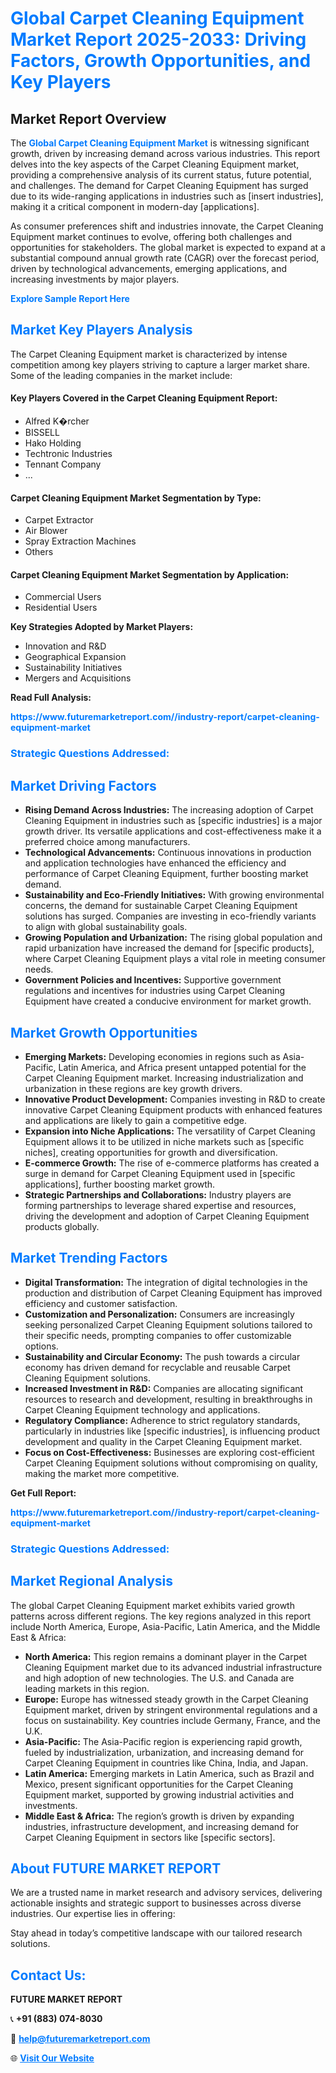 <h1 style="color: #007BFF;">Global Carpet Cleaning Equipment Market Report 2025-2033: Driving Factors, Growth Opportunities, and Key Players</h1>

<section id="overview">
<h2>Market Report Overview</h2>
<p>The <a href="https://www.futuremarketreport.com//industry-report/carpet-cleaning-equipment-market" style="color: #007BFF; text-decoration: none;"><strong>Global Carpet Cleaning Equipment Market</strong></a> is witnessing significant growth, driven by increasing demand across various industries. This report delves into the key aspects of the Carpet Cleaning Equipment market, providing a comprehensive analysis of its current status, future potential, and challenges. The demand for Carpet Cleaning Equipment has surged due to its wide-ranging applications in industries such as [insert industries], making it a critical component in modern-day [applications].</p>
<p>As consumer preferences shift and industries innovate, the Carpet Cleaning Equipment market continues to evolve, offering both challenges and opportunities for stakeholders. The global market is expected to expand at a substantial compound annual growth rate (CAGR) over the forecast period, driven by technological advancements, emerging applications, and increasing investments by major players.</p>
</section>

<section id="overview">
<p><a href="https://www.futuremarketreport.com//request-sample/reportId=64120" style="color: #007BFF; text-decoration: none;"><strong>Explore Sample Report Here</strong></a></p>
</section>

<section id="key-players">
<h2 style="color: #007BFF;">Market Key Players Analysis</h2>
<p>The Carpet Cleaning Equipment market is characterized by intense competition among key players striving to capture a larger market share. Some of the leading companies in the market include:</p>
<h4>Key Players Covered in the Carpet Cleaning Equipment Report:</h4>
<ul><li>Alfred K�rcher</li><li>BISSELL</li><li>Hako Holding</li><li>Techtronic Industries</li><li>Tennant Company</li><li>...</li></ul>
<h4>Carpet Cleaning Equipment Market Segmentation by Type:</h4>
<ul><li>Carpet Extractor</li><li>Air Blower</li><li>Spray Extraction Machines</li><li>Others</li></ul>

<h4>Carpet Cleaning Equipment Market Segmentation by Application:</h4>
<ul><li>Commercial Users</li><li>Residential Users</li></ul>
<p><strong>Key Strategies Adopted by Market Players:</strong></p>
<ul>
<li>Innovation and R&D</li>
<li>Geographical Expansion</li>
<li>Sustainability Initiatives</li>
<li>Mergers and Acquisitions</li>
</ul>
</section>

<section>
<p><strong>Read Full Analysis: </strong></p><a href="https://www.futuremarketreport.com//industry-report/carpet-cleaning-equipment-market" style="color: #007BFF; text-decoration: none;"><strong>https://www.futuremarketreport.com//industry-report/carpet-cleaning-equipment-market</strong></a>
<h3 style="color: #007BFF;">Strategic Questions Addressed:</h3>
</section>

<section id="driving-factors">
<h2 style="color: #007BFF;">Market Driving Factors</h2>
<ul>
<li><strong>Rising Demand Across Industries:</strong> The increasing adoption of Carpet Cleaning Equipment in industries such as [specific industries] is a major growth driver. Its versatile applications and cost-effectiveness make it a preferred choice among manufacturers.</li>
<li><strong>Technological Advancements:</strong> Continuous innovations in production and application technologies have enhanced the efficiency and performance of Carpet Cleaning Equipment, further boosting market demand.</li>
<li><strong>Sustainability and Eco-Friendly Initiatives:</strong> With growing environmental concerns, the demand for sustainable Carpet Cleaning Equipment solutions has surged. Companies are investing in eco-friendly variants to align with global sustainability goals.</li>
<li><strong>Growing Population and Urbanization:</strong> The rising global population and rapid urbanization have increased the demand for [specific products], where Carpet Cleaning Equipment plays a vital role in meeting consumer needs.</li>
<li><strong>Government Policies and Incentives:</strong> Supportive government regulations and incentives for industries using Carpet Cleaning Equipment have created a conducive environment for market growth.</li>
</ul>
</section>

<section id="growth-opportunities">
<h2 style="color: #007BFF;">Market Growth Opportunities</h2>
<ul>
<li><strong>Emerging Markets:</strong> Developing economies in regions such as Asia-Pacific, Latin America, and Africa present untapped potential for the Carpet Cleaning Equipment market. Increasing industrialization and urbanization in these regions are key growth drivers.</li>
<li><strong>Innovative Product Development:</strong> Companies investing in R&D to create innovative Carpet Cleaning Equipment products with enhanced features and applications are likely to gain a competitive edge.</li>
<li><strong>Expansion into Niche Applications:</strong> The versatility of Carpet Cleaning Equipment allows it to be utilized in niche markets such as [specific niches], creating opportunities for growth and diversification.</li>
<li><strong>E-commerce Growth:</strong> The rise of e-commerce platforms has created a surge in demand for Carpet Cleaning Equipment used in [specific applications], further boosting market growth.</li>
<li><strong>Strategic Partnerships and Collaborations:</strong> Industry players are forming partnerships to leverage shared expertise and resources, driving the development and adoption of Carpet Cleaning Equipment products globally.</li>
</ul>
</section>

<section id="trending-factors">
<h2 style="color: #007BFF;">Market Trending Factors</h2>
<ul>
<li><strong>Digital Transformation:</strong> The integration of digital technologies in the production and distribution of Carpet Cleaning Equipment has improved efficiency and customer satisfaction.</li>
<li><strong>Customization and Personalization:</strong> Consumers are increasingly seeking personalized Carpet Cleaning Equipment solutions tailored to their specific needs, prompting companies to offer customizable options.</li>
<li><strong>Sustainability and Circular Economy:</strong> The push towards a circular economy has driven demand for recyclable and reusable Carpet Cleaning Equipment solutions.</li>
<li><strong>Increased Investment in R&D:</strong> Companies are allocating significant resources to research and development, resulting in breakthroughs in Carpet Cleaning Equipment technology and applications.</li>
<li><strong>Regulatory Compliance:</strong> Adherence to strict regulatory standards, particularly in industries like [specific industries], is influencing product development and quality in the Carpet Cleaning Equipment market.</li>
<li><strong>Focus on Cost-Effectiveness:</strong> Businesses are exploring cost-efficient Carpet Cleaning Equipment solutions without compromising on quality, making the market more competitive.</li>
</ul>
</section>

<section>
<p><strong>Get Full Report: </strong></p><a href="https://www.futuremarketreport.com//industry-report/carpet-cleaning-equipment-market" style="color: #007BFF; text-decoration: none;"><strong>https://www.futuremarketreport.com//industry-report/carpet-cleaning-equipment-market</strong></a>
<h3 style="color: #007BFF;">Strategic Questions Addressed:</h3>
</section>


<section id="regional-analysis">
<h2 style="color: #007BFF;">Market Regional Analysis</h2>
<p>The global Carpet Cleaning Equipment market exhibits varied growth patterns across different regions. The key regions analyzed in this report include North America, Europe, Asia-Pacific, Latin America, and the Middle East & Africa:</p>
<ul>
<li><strong>North America:</strong> This region remains a dominant player in the Carpet Cleaning Equipment market due to its advanced industrial infrastructure and high adoption of new technologies. The U.S. and Canada are leading markets in this region.</li>
<li><strong>Europe:</strong> Europe has witnessed steady growth in the Carpet Cleaning Equipment market, driven by stringent environmental regulations and a focus on sustainability. Key countries include Germany, France, and the U.K.</li>
<li><strong>Asia-Pacific:</strong> The Asia-Pacific region is experiencing rapid growth, fueled by industrialization, urbanization, and increasing demand for Carpet Cleaning Equipment in countries like China, India, and Japan.</li>
<li><strong>Latin America:</strong> Emerging markets in Latin America, such as Brazil and Mexico, present significant opportunities for the Carpet Cleaning Equipment market, supported by growing industrial activities and investments.</li>
<li><strong>Middle East & Africa:</strong> The region’s growth is driven by expanding industries, infrastructure development, and increasing demand for Carpet Cleaning Equipment in sectors like [specific sectors].</li>
</ul>
</section>

<footer>
<h2 style="color: #007BFF;">About FUTURE MARKET REPORT</h2>
<p>We are a trusted name in market research and advisory services, delivering actionable insights and strategic support to businesses across diverse industries. Our expertise lies in offering:</p>

<p>Stay ahead in today’s competitive landscape with our tailored research solutions.</p>

<h2 style="color: #007BFF;">Contact Us:</h2>
<p><strong>FUTURE MARKET REPORT</strong></p>
<p>📞 <strong>+91 (883) 074-8030</strong></p>
<p>📧 <strong><a href="mailto:help@futuremarketreport.com" style="color: #007BFF;">help@futuremarketreport.com</a></strong></p>
<p>🌐 <strong><a href="https://www.futuremarketreport.com/" style="color: #007BFF;">Visit Our Website</a></strong></p>
</footer>